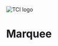<img src="https://www.teachtci.com/wp-content/themes/tci/img/tci-logo.svg = 250x250" alt="TCI logo">

Marquee
=======
